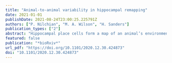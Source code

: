 ```yaml
---
title: "Animal-to-animal variability in hippocampal remapping"
date: 2021-01-01
publishDate: 2021-08-24T23:00:25.225791Z
authors: ["P. Nilchian", "M. A. Wilson", "H. Sanders"]
publication_types: ["2"]
abstract: "Hippocampal place cells form a map of an animal’s environment. When the animal moves to a new environment, place field locations and firing rates change, a phenomenon known as remapping. Different animals can have different remapping responses to the same environments. This variability across animals in remapping behavior is not well understood. In this work, we analyzed electrophysiological recordings from Alme et al. (2014), in which five male rats were exposed to 11 different environments. To compare the hippocampal maps in two rooms, we computed average rate map correlation coefficients. We discovered that the heterogeneity in animals’ remapping behavior is structured: animals’ remapping behavior is consistent across a range of independent comparisons. Our findings highlight that remapping behavior between repeated environments depends on animal-specific factors."
featured: false
publication: "*bioRxiv*"
url_pdf: "https://doi.org/10.1101/2020.12.30.424873"
doi: "10.1101/2020.12.30.424873"
---
```


